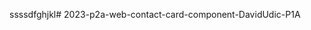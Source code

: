ssssdfghjkl#   2 0 2 3 - p 2 a - w e b - c o n t a c t - c a r d - c o m p o n e n t - D a v i d U d i c - P 1 A  
 